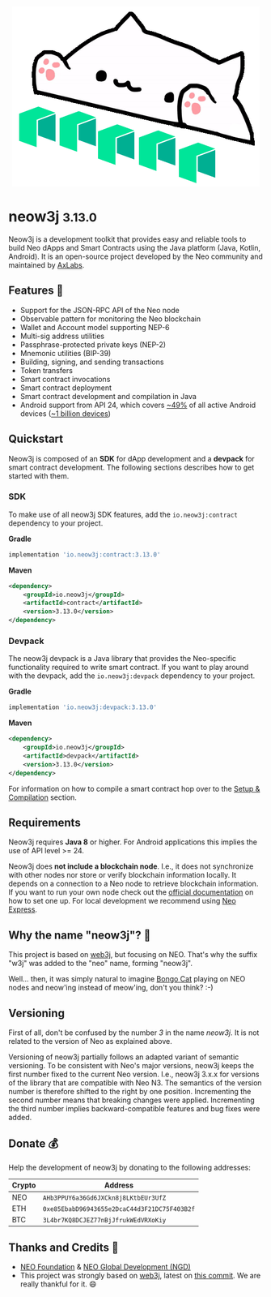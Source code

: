 <div style="text-align: center">
    <img src="../images/neow3j-neo3.png" alt="Logo" id="logo">
</div>

<h1 id="cover-header">neow3j <small>3.13.0</small></h1>

Neow3j is a development toolkit that provides easy and reliable tools to build Neo dApps and Smart Contracts using the Java
platform (Java, Kotlin, Android). It is an open-source project developed by the Neo community and maintained by
[AxLabs](https://axlabs.com).


## Features 🚀

* Support for the JSON-RPC API of the Neo node
* Observable pattern for monitoring the Neo blockchain
* Wallet and Account model supporting NEP-6
* Multi-sig address utilities
* Passphrase-protected private keys (NEP-2)
* Mnemonic utilities (BIP-39)
* Building, signing, and sending transactions
* Token transfers
* Smart contract invocations
* Smart contract deployment
* Smart contract development and compilation in Java
* Android support from API 24, which covers [~49%](https://developer.android.com/about/dashboards/) 
of all active Android devices ([~1 billion devices](https://www.youtube.com/watch?v=vWLcyFtni6U#t=2m46s))

## Quickstart 

Neow3j is composed of an **SDK** for dApp development and a **devpack** for smart contract development. 
The following sections describes how to get started with them.

### SDK

To make use of all neow3j SDK features, add the `io.neow3j:contract` dependency to your project.

__Gradle__

```groovy
implementation 'io.neow3j:contract:3.13.0'
```

__Maven__

```xml
<dependency>
    <groupId>io.neow3j</groupId>
    <artifactId>contract</artifactId>
    <version>3.13.0</version>
</dependency>
```

### Devpack

The neow3j devpack is a Java library that provides the Neo-specific functionality required to write smart contract. If
you want to play around with the devpack, add the `io.neow3j:devpack` dependency to your project.

__Gradle__

```groovy
implementation 'io.neow3j:devpack:3.13.0'
```

__Maven__

```xml
<dependency>
    <groupId>io.neow3j</groupId>
    <artifactId>devpack</artifactId>
    <version>3.13.0</version>
</dependency>
```

For information on how to compile a smart contract hop over to the 
[Setup & Compilation](neo-n3/smart_contract_development/setup_and_compilation.md) section.

## Requirements

Neow3j requires **Java 8** or higher. For Android applications this implies the use of API level >= 24.

Neow3j does **not include a blockchain node**. I.e., it does not synchronize with other nodes nor store or verify
blockchain information locally. It depends on a connection to a Neo node to retrieve blockchain information. If you want
to run your own node check out the [official documentation](https://docs.neo.org/v3/docs/en-us/node/introduction.html) 
on how to set one up.  For local development we recommend using 
[Neo Express](https://github.com/neo-project/neo-express).

## Why the name "neow3j"? 🤔

This project is based on [web3j](https://web3j.io), but focusing on NEO. That's why the suffix "w3j" was added to the "neo" name, forming "neow3j".

Well... then, it was simply natural to imagine [Bongo Cat](https://knowyourmeme.com/memes/bongo-cat) playing on NEO nodes and neow'ing instead of meow'ing, don't you think? :-)

## Versioning

First of all, don't be confused by the number *3* in the name *neow3j*. It is not related to the
version of Neo as explained above.

Versioning of neow3j partially follows an adapted variant of semantic versioning. To be consistent
with Neo's major versions, neow3j keeps the first number fixed to the current Neo version. I.e.,
neow3j 3.x.x for versions of the library that are compatible with Neo N3. The semantics of the
version number is therefore shifted to the right by one position. Incrementing the second number
means that breaking changes were applied. Incrementing the third number implies
backward-compatible features and bug fixes were added.

## Donate 💰

Help the development of neow3j by donating to the following addresses:

| Crypto | Address                                      |
| ------ | -------------------------------------------- |
| NEO    | `AHb3PPUY6a36Gd6JXCkn8j8LKtbEUr3UfZ`         |
| ETH    | `0xe85EbabD96943655e2DcaC44d3F21DC75F403B2f` |
| BTC    | `3L4br7KQ8DCJEZ77nBjJfrukWEdVRXoKiy`         |


## Thanks and Credits 🙏

* [NEO Foundation](https://neo.org/team) & [NEO Global Development (NGD)](https://neo.org/team)
* This project was strongly based on [web3j](https://web3j.io), latest on [this commit](https://github.com/web3j/web3j/commit/2a259ece9736c0338fbb66b1be4c04aba0855254). 
  We are really thankful for it. 😄
